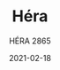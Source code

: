 ---
designer: "Patrick Jouin"
description: "H%E9ra%20is%20an%20armchair%20available%20in%20ash%20or%20American%20walnut%20that%20embodies%20the%20concept%20of%20lightness%2C%20fusing%20it%20with%20comfort.%20The%20backrest%2C%20in%20three-dimensional%20bent%20plywood%20of%206mm%20thickness%2C%20has%20a%20remarkably%20elegant%20and%20ergonomic%20design%2C%20while%20its%20upholstered%20seat%20in%20polyurethane%20foam%20supported%20by%20elastic%20belts%20gives%20great%20cosiness.%20The%20rectangular-section%20legs%20with%20round%20edge%20display%20an%20attention%20to%20detail%20that%20makes%20this%20item%20particularly%20suited%20for%20use%20in%20some%20of%20the%20world%27s%20leading%20hotels%20and%20restaurants.%20Seat%20upholstered%20in%20fabric%2C%20leather%20or%20simil%20leather."
image_primary: "img/HERA_07_zoom.jpg"
image_secondary: "img/HERA_08_zoom.jpg"
manufacturer: "Pedrali"
href: "https://www.pedrali.it/en/products/catalog/Armchair-HERA-2865-00001/"
subtitle: "HÉRA 2865"
tags: 
  - "Pedrali"
  - "Chairs"
title: "Héra"
category: "Chairs"
slug: "/manufacturers/pedrali/chairs/patrick-jouin-hera"
date: "2021-02-18"
---